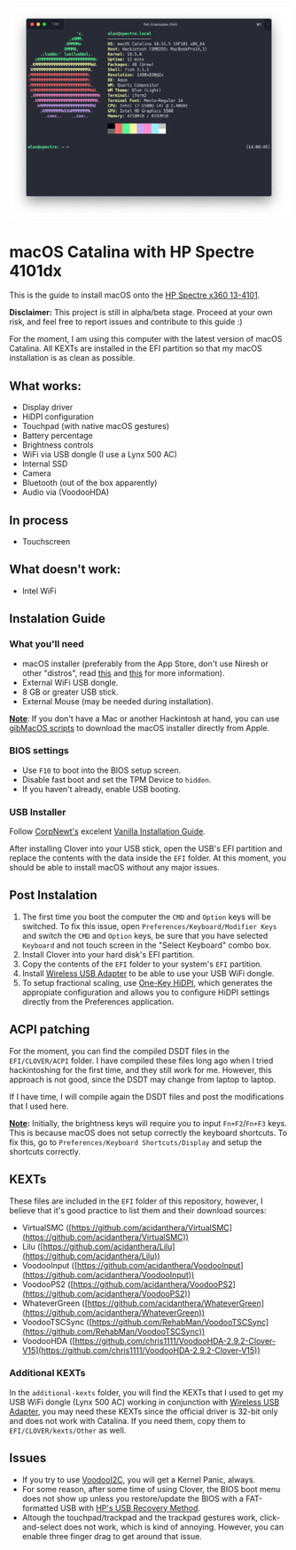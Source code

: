 ![neofetch output](doc/terminal.png)

# macOS Catalina with HP Spectre 4101dx

This is the guide to install macOS onto the [HP Spectre x360 13-4101](https://support.hp.com/in-en/document/c04746336). 

**Disclaimer:** This project is still in alpha/beta stage. Proceed at your own risk, and feel free to report issues and contribute to this guide :)

For the moment, I am using this computer with the latest version of macOS Catalina. All KEXTs are installed in the EFI partition so that my macOS installation is as clean as possible.

## What works:

- Display driver
- HiDPI configuration
- Touchpad (with native macOS gestures)
- Battery percentage
- Brightness controls
- WiFi via USB dongle (I use a Lynx 500 AC)
- Internal SSD
- Camera
- Bluetooth (out of the box apparently)
- Audio via (VoodooHDA)

## In process
- Touchscreen

## What doesn't work:
- Intel WiFi

## Instalation Guide

### What you'll need
- macOS installer (preferably from the App Store, don't use Niresh or other "distros", read [this](https://www.quora.com/Is-niresh-distro-recommended-in-the-hackintosh-community) and [this](https://www.reddit.com/r/hackintosh/comments/3sn6r1/why_is_niresh_bad/) for more information).
- External WiFi USB dongle.
- 8 GB or greater USB stick.
- External Mouse (may be needed during installation).

**<u>Note</u>**: If you don't have a Mac or another Hackintosh at hand, you can use [gibMacOS scripts](https://github.com/corpnewt/gibMacOS) to download the macOS installer directly from Apple.

### BIOS settings
- Use `F10` to boot into the BIOS setup screen.
- Disable fast boot and set the TPM Device to `hidden`.
- If you haven't already, enable USB booting.

### USB Installer

Follow [CorpNewt's](https://github.com/corpnewt) excelent [Vanilla Installation Guide](https://hackintosh.gitbook.io/-r-hackintosh-vanilla-desktop-guide/).

After installing Clover into your USB stick, open the USB's EFI partition and replace the contents with the data inside the `EFI` folder. At this moment, you should be able to install macOS without any major issues. 

## Post Instalation

1. The first time you boot the computer the `CMD` and `Option` keys will be switched. To fix this issue, open `Preferences/Keyboard/Modifier Keys` and switch the `CMD` and `Option` keys, be sure that you have selected `Keyboard` and not touch screen in the "Select Keyboard" combo box.
2. Install Clover into your hard disk's EFI partition.
3. Copy the contents of the `EFI` folder to your system's `EFI` partition.
4. Install [Wireless USB Adapter](https://github.com/chris1111/Wireless-USB-Adapter-Clover) to be able to use your USB WiFi dongle. 
5. To setup fractional scaling, use [One-Key HiDPI](https://github.com/xzhih/one-key-hidpi), which generates the appropiate configuration and allows you to configure HiDPI settings directly from the Preferences application.

## ACPI patching

For the moment, you can find the compiled DSDT files in the `EFI/CLOVER/ACPI` folder. I have compiled these files long ago when I tried hackintoshing for the first time, and they still work for me. However, this approach is not good, since the DSDT may change from laptop to laptop.

If I have time, I will compile again the DSDT files and post the modifications that I used here.

**<u>Note</u>:** Initially, the brightness keys will require you to input `Fn+F2`/`Fn+F3` keys. This is because macOS does not setup correctly the keyboard shortcuts. To fix this, go to `Preferences/Keyboard Shortcuts/Display` and setup the shortcuts correctly.

## KEXTs

These files are included in the `EFI` folder of this repository, however, I believe that it's good practice to list them and their download sources:

- VirtualSMC ([https://github.com/acidanthera/VirtualSMC](https://github.com/acidanthera/VirtualSMC))
- Lilu ([https://github.com/acidanthera/Lilu](https://github.com/acidanthera/Lilu))
- VoodooInput ([https://github.com/acidanthera/VoodooInput](https://github.com/acidanthera/VoodooInput))
- VoodooPS2 ([https://github.com/acidanthera/VoodooPS2](https://github.com/acidanthera/VoodooPS2))
- WhateverGreen ([https://github.com/acidanthera/WhateverGreen](https://github.com/acidanthera/WhateverGreen))
- VoodooTSCSync ([https://github.com/RehabMan/VoodooTSCSync](https://github.com/RehabMan/VoodooTSCSync))
- VoodooHDA ([https://github.com/chris1111/VoodooHDA-2.9.2-Clover-V15](https://github.com/chris1111/VoodooHDA-2.9.2-Clover-V15))

### Additional KEXTs

In the `additional-kexts` folder, you will find the KEXTs that I used to get my USB WiFi dongle (Lynx 500 AC) working in conjunction with [Wireless USB Adapter](https://github.com/chris1111/Wireless-USB-Adapter-Clover), you may need these KEXTs since the official driver is 32-bit only and does not work with Catalina. If you need them, copy them to `EFI/CLOVER/kexts/Other` as well.

## Issues

- If you try to use [VoodooI2C](https://github.com/alexandred/VoodooI2C), you will get a Kernel Panic, always.
- For some reason, after some time of using Clover, the BIOS boot menu does not show up unless you restore/update the BIOS with a FAT-formatted USB with [HP's USB Recovery Method](https://support.hp.com/ee-en/document/c02693833#usbrecovery).
- Altough the touchpad/trackpad and the trackpad gestures work, click-and-select does not work, which is kind of annoying. However, you can enable three finger drag to get around that issue.



